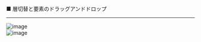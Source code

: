 ■ 層切替と要素のドラッグアンドドロップ  
<hr>  

  
![image](https://github.com/comtaken/move-square/assets/65578523/14cde00d-d3f8-4c20-9145-9044e6c1a0e2)  
![image](https://github.com/comtaken/move-square/assets/65578523/d266f00c-3883-4c73-b9ad-093432d4cb9f)

